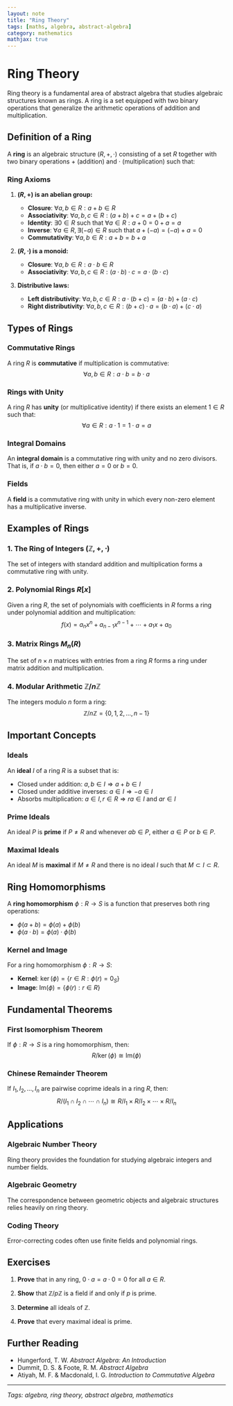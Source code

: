 ```yaml
---
layout: note
title: "Ring Theory"
tags: [maths, algebra, abstract-algebra]
category: mathematics
mathjax: true
---
```


# Ring Theory

Ring theory is a fundamental area of abstract algebra that studies algebraic structures known as rings. A ring is a set equipped with two binary operations that generalize the arithmetic operations of addition and multiplication.

## Definition of a Ring

A **ring** is an algebraic structure $(R, +, \cdot)$ consisting of a set $R$ together with two binary operations $+$ (addition) and $\cdot$ (multiplication) such that:

### Ring Axioms

1. **$(R, +)$ is an abelian group:**
   - **Closure**: $\forall a, b \in R: a + b \in R$
   - **Associativity**: $\forall a, b, c \in R: (a + b) + c = a + (b + c)$
   - **Identity**: $\exists 0 \in R$ such that $\forall a \in R: a + 0 = 0 + a = a$
   - **Inverse**: $\forall a \in R, \exists (-a) \in R$ such that $a + (-a) = (-a) + a = 0$
   - **Commutativity**: $\forall a, b \in R: a + b = b + a$

2. **$(R, \cdot)$ is a monoid:**
   - **Closure**: $\forall a, b \in R: a \cdot b \in R$
   - **Associativity**: $\forall a, b, c \in R: (a \cdot b) \cdot c = a \cdot (b \cdot c)$

3. **Distributive laws:**
   - **Left distributivity**: $\forall a, b, c \in R: a \cdot (b + c) = (a \cdot b) + (a \cdot c)$
   - **Right distributivity**: $\forall a, b, c \in R: (b + c) \cdot a = (b \cdot a) + (c \cdot a)$

## Types of Rings

### Commutative Rings
A ring $R$ is **commutative** if multiplication is commutative:
$$\forall a, b \in R: a \cdot b = b \cdot a$$

### Rings with Unity
A ring $R$ has **unity** (or multiplicative identity) if there exists an element $1 \in R$ such that:
$$\forall a \in R: a \cdot 1 = 1 \cdot a = a$$

### Integral Domains
An **integral domain** is a commutative ring with unity and no zero divisors. That is, if $a \cdot b = 0$, then either $a = 0$ or $b = 0$.

### Fields
A **field** is a commutative ring with unity in which every non-zero element has a multiplicative inverse.

## Examples of Rings

### 1. The Ring of Integers $(\mathbb{Z}, +, \cdot)$
The set of integers with standard addition and multiplication forms a commutative ring with unity.

### 2. Polynomial Rings $R[x]$
Given a ring $R$, the set of polynomials with coefficients in $R$ forms a ring under polynomial addition and multiplication:
$$f(x) = a_n x^n + a_{n-1} x^{n-1} + \cdots + a_1 x + a_0$$

### 3. Matrix Rings $M_n(R)$
The set of $n \times n$ matrices with entries from a ring $R$ forms a ring under matrix addition and multiplication.

### 4. Modular Arithmetic $\mathbb{Z}/n\mathbb{Z}$
The integers modulo $n$ form a ring:
$$\mathbb{Z}/n\mathbb{Z} = \{0, 1, 2, \ldots, n-1\}$$

## Important Concepts

### Ideals
An **ideal** $I$ of a ring $R$ is a subset that is:
- Closed under addition: $a, b \in I \Rightarrow a + b \in I$
- Closed under additive inverses: $a \in I \Rightarrow -a \in I$
- Absorbs multiplication: $a \in I, r \in R \Rightarrow ra \in I$ and $ar \in I$

### Prime Ideals
An ideal $P$ is **prime** if $P \neq R$ and whenever $ab \in P$, either $a \in P$ or $b \in P$.

### Maximal Ideals
An ideal $M$ is **maximal** if $M \neq R$ and there is no ideal $I$ such that $M \subset I \subset R$.

## Ring Homomorphisms

A **ring homomorphism** $\phi: R \to S$ is a function that preserves both ring operations:
- $\phi(a + b) = \phi(a) + \phi(b)$
- $\phi(a \cdot b) = \phi(a) \cdot \phi(b)$

### Kernel and Image
For a ring homomorphism $\phi: R \to S$:
- **Kernel**: $\ker(\phi) = \{r \in R : \phi(r) = 0_S\}$
- **Image**: $\text{Im}(\phi) = \{\phi(r) : r \in R\}$

## Fundamental Theorems

### First Isomorphism Theorem
If $\phi: R \to S$ is a ring homomorphism, then:
$$R/\ker(\phi) \cong \text{Im}(\phi)$$

### Chinese Remainder Theorem
If $I_1, I_2, \ldots, I_n$ are pairwise coprime ideals in a ring $R$, then:
$$R/(I_1 \cap I_2 \cap \cdots \cap I_n) \cong R/I_1 \times R/I_2 \times \cdots \times R/I_n$$

## Applications

### Algebraic Number Theory
Ring theory provides the foundation for studying algebraic integers and number fields.

### Algebraic Geometry
The correspondence between geometric objects and algebraic structures relies heavily on ring theory.

### Coding Theory
Error-correcting codes often use finite fields and polynomial rings.

## Exercises

1. **Prove** that in any ring, $0 \cdot a = a \cdot 0 = 0$ for all $a \in R$.

2. **Show** that $\mathbb{Z}/p\mathbb{Z}$ is a field if and only if $p$ is prime.

3. **Determine** all ideals of $\mathbb{Z}$.

4. **Prove** that every maximal ideal is prime.

## Further Reading

- Hungerford, T. W. *Abstract Algebra: An Introduction*
- Dummit, D. S. & Foote, R. M. *Abstract Algebra*
- Atiyah, M. F. & Macdonald, I. G. *Introduction to Commutative Algebra*

---

*Tags: algebra, ring theory, abstract algebra, mathematics*
